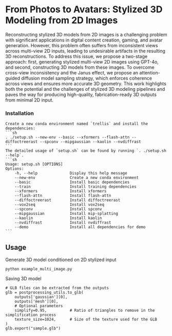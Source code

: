 # From Photos to Avatars: Stylized 3D Modeling from 2D Images

Reconstructing stylized 3D models from 2D images is a challenging problem with significant applications in digital content creation, gaming, and avatar generation. However, this problem often suffers from inconsistent views across multi-view 2D inputs, leading to undesirable artifacts in the resulting 3D reconstructions. To address this issue, we propose a two-stage approach: first, generating stylized multi-view 2D images using GPT-4o, and second, constructing 3D models from these images. To overcome cross-view inconsistency and the Janus effect, we propose an attention-guided diffusion model sampling strategy, which enforces coherence across views and ensures more accurate 3D geometry. This work highlights both the potential and the challenges of stylized 3D modeling pipelines and paves the way for producing high-quality, fabrication-ready 3D outputs from minimal 2D input.

### Installation

    Create a new conda environment named `trellis` and install the dependencies:
    ```sh
    . ./setup.sh --new-env --basic --xformers --flash-attn --diffoctreerast --spconv --mipgaussian --kaolin --nvdiffrast
    ```
    The detailed usage of `setup.sh` can be found by running `. ./setup.sh --help`.
    ```sh
    Usage: setup.sh [OPTIONS]
    Options:
        -h, --help              Display this help message
        --new-env               Create a new conda environment
        --basic                 Install basic dependencies
        --train                 Install training dependencies
        --xformers              Install xformers
        --flash-attn            Install flash-attn
        --diffoctreerast        Install diffoctreerast
        --vox2seq               Install vox2seq
        --spconv                Install spconv
        --mipgaussian           Install mip-splatting
        --kaolin                Install kaolin
        --nvdiffrast            Install nvdiffrast
        --demo                  Install all dependencies for demo
    ```


<!-- Usage -->
## Usage

Generate 3D model conditioned on 2D stylized input
```
python example_multi_image.py
```

Saving 3D model
```
# GLB files can be extracted from the outputs
glb = postprocessing_utils.to_glb(
    outputs['gaussian'][0],
    outputs['mesh'][0],
    # Optional parameters
    simplify=0.95,          # Ratio of triangles to remove in the simplification process
    texture_size=1024,      # Size of the texture used for the GLB
)
glb.export("sample.glb")
```




